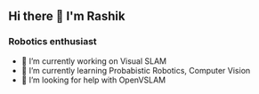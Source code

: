 ## Hi there 👋 I'm Rashik 
### Robotics enthusiast

- 🔭 I’m currently working on Visual SLAM
- 🌱 I’m currently learning Probabistic Robotics, Computer Vision
- 🤔 I’m looking for help with OpenVSLAM




<!--
- 👯 I’m looking to collaborate on ...
- 💬 Ask me about ...
- 📫 How to reach me: 
- 😄 Pronouns: ...
- ⚡ Fun fact: ...
-->
